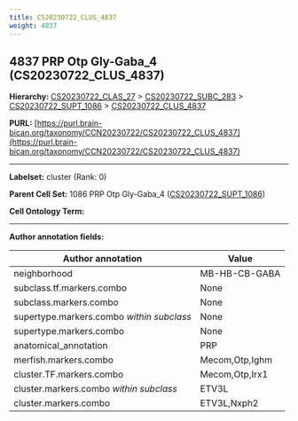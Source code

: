 ```yaml
---
title: CS20230722_CLUS_4837
weight: 4837
---
```

## 4837 PRP Otp Gly-Gaba_4 (CS20230722_CLUS_4837)
<b>Hierarchy: </b>
[CS20230722_CLAS_27](../CS20230722_CLAS_27) >
[CS20230722_SUBC_283](../CS20230722_SUBC_283) >
[CS20230722_SUPT_1086](../CS20230722_SUPT_1086) >
[CS20230722_CLUS_4837](../CS20230722_CLUS_4837)

**PURL:** [https://purl.brain-bican.org/taxonomy/CCN20230722/CS20230722_CLUS_4837](https://purl.brain-bican.org/taxonomy/CCN20230722/CS20230722_CLUS_4837)

---


**Labelset:** cluster (Rank: 0)

**Parent Cell Set:** 1086 PRP Otp Gly-Gaba_4 ([CS20230722_SUPT_1086](../CS20230722_SUPT_1086))



**Cell Ontology Term:** 

[MARKER GENES.]: #


---

[TRANSFERRED ANNOTATIONS.]: #


[AUTHOR ANNOTATION FIELDS.]: #


**Author annotation fields:**

| Author annotation | Value |
|-------------------|-------|
|neighborhood|MB-HB-CB-GABA|
|subclass.tf.markers.combo|None|
|subclass.markers.combo|None|
|supertype.markers.combo _within subclass_|None|
|supertype.markers.combo|None|
|anatomical_annotation|PRP|
|merfish.markers.combo|Mecom,Otp,Ighm|
|cluster.TF.markers.combo|Mecom,Otp,Irx1|
|cluster.markers.combo _within subclass_|ETV3L|
|cluster.markers.combo|ETV3L,Nxph2|
